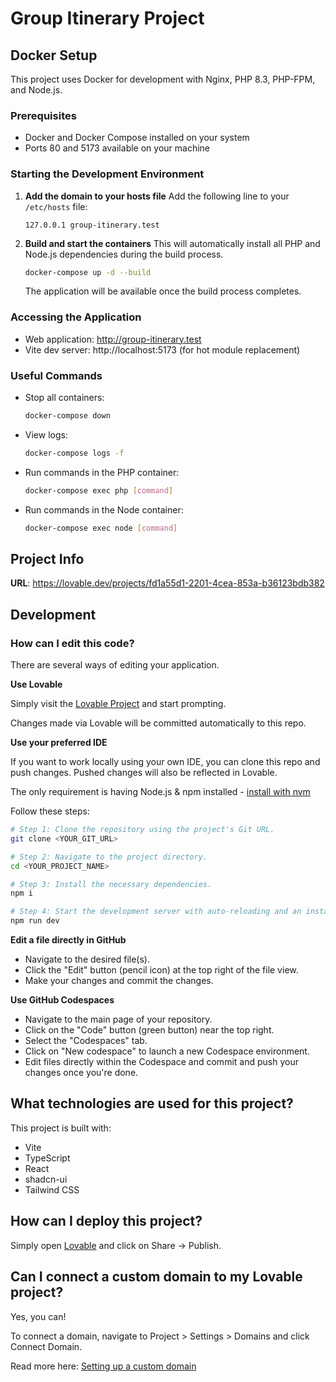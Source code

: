 # Group Itinerary Project

## Docker Setup

This project uses Docker for development with Nginx, PHP 8.3, PHP-FPM, and Node.js.

### Prerequisites

- Docker and Docker Compose installed on your system
- Ports 80 and 5173 available on your machine

### Starting the Development Environment

1. **Add the domain to your hosts file**
   Add the following line to your `/etc/hosts` file:
   ```
   127.0.0.1 group-itinerary.test
   ```

2. **Build and start the containers**
   This will automatically install all PHP and Node.js dependencies during the build process.
   ```bash
   docker-compose up -d --build
   ```
   
   The application will be available once the build process completes.

### Accessing the Application

- Web application: http://group-itinerary.test
- Vite dev server: http://localhost:5173 (for hot module replacement)

### Useful Commands

- Stop all containers:
  ```bash
  docker-compose down
  ```

- View logs:
  ```bash
  docker-compose logs -f
  ```

- Run commands in the PHP container:
  ```bash
  docker-compose exec php [command]
  ```

- Run commands in the Node container:
  ```bash
  docker-compose exec node [command]
  ```

## Project Info

**URL**: https://lovable.dev/projects/fd1a55d1-2201-4cea-853a-b36123bdb382

## Development

### How can I edit this code?

There are several ways of editing your application.

**Use Lovable**

Simply visit the [Lovable Project](https://lovable.dev/projects/fd1a55d1-2201-4cea-853a-b36123bdb382) and start prompting.

Changes made via Lovable will be committed automatically to this repo.

**Use your preferred IDE**

If you want to work locally using your own IDE, you can clone this repo and push changes. Pushed changes will also be reflected in Lovable.

The only requirement is having Node.js & npm installed - [install with nvm](https://github.com/nvm-sh/nvm#installing-and-updating)

Follow these steps:

```sh
# Step 1: Clone the repository using the project's Git URL.
git clone <YOUR_GIT_URL>

# Step 2: Navigate to the project directory.
cd <YOUR_PROJECT_NAME>

# Step 3: Install the necessary dependencies.
npm i

# Step 4: Start the development server with auto-reloading and an instant preview.
npm run dev
```

**Edit a file directly in GitHub**

- Navigate to the desired file(s).
- Click the "Edit" button (pencil icon) at the top right of the file view.
- Make your changes and commit the changes.

**Use GitHub Codespaces**

- Navigate to the main page of your repository.
- Click on the "Code" button (green button) near the top right.
- Select the "Codespaces" tab.
- Click on "New codespace" to launch a new Codespace environment.
- Edit files directly within the Codespace and commit and push your changes once you're done.

## What technologies are used for this project?

This project is built with:

- Vite
- TypeScript
- React
- shadcn-ui
- Tailwind CSS

## How can I deploy this project?

Simply open [Lovable](https://lovable.dev/projects/fd1a55d1-2201-4cea-853a-b36123bdb382) and click on Share -> Publish.

## Can I connect a custom domain to my Lovable project?

Yes, you can!

To connect a domain, navigate to Project > Settings > Domains and click Connect Domain.

Read more here: [Setting up a custom domain](https://docs.lovable.dev/tips-tricks/custom-domain#step-by-step-guide)
